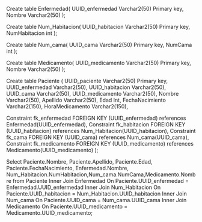 
Create table Enfermedad(
UUID_enfermedad Varchar2(50) Primary key,
Nombre Varchar2(50)
);

Create table Num_Habitacion(
UUID_habitacion Varchar2(50) Primary key,
NumHabitacion int
);


Create table Num_cama(
UUID_cama Varchar2(50) Primary key,
NumCama int
);

Create table Medicamento(
UUID_medicamento Varchar2(50) Primary key,
Nombre Varchar2(50)
);


Create table Paciente (
UUID_paciente Varchar2(50) Primary key,
UUID_enfermedad Varchar2(50),
UUID_habitacion Varchar2(50),
UUID_cama Varchar2(50),
UUID_medicamento Varchar2(50),
Nombre Varchar2(50),
Apellido Varchar2(50),
Edad Int,
FechaNacimiento Varchar2(150),
HoraMedicamento Varchar2(150),

Constraint fk_enfermedad FOREIGN KEY (UUID_enfermedad) references Enfermedad(UUID_enfermedad),
Constraint fk_habitacion FOREIGN KEY (UUID_habitacion) references Num_Habitacion(UUID_habitacion),
Constraint fk_cama FOREIGN KEY (UUID_cama) references Num_cama(UUID_cama),
Constraint fk_medicamento FOREIGN KEY (UUID_medicamento) references Medicamento(UUID_medicamento)
);

Select Paciente.Nombre, Paciente.Apellido, Paciente.Edad, Paciente.FechaNacimiento, Enfermedad.Nombre, Num_Habitacion.NumHabitacion,Num_cama.NumCama,Medicamento.Nombre
from Paciente
Inner Join Enfermedad On Paciente.UUID_enfermedad = Enfermedad.UUID_enfermedad
Inner Join Num_Habitacion On Paciente.UUID_habitacion = Num_Habitacion.UUID_habitacion
Inner Join Num_cama On Paciente.UUID_cama = Num_cama.UUID_cama
Inner Join Medicamento On Paciente.UUID_medicamento = Medicamento.UUID_medicamento;
